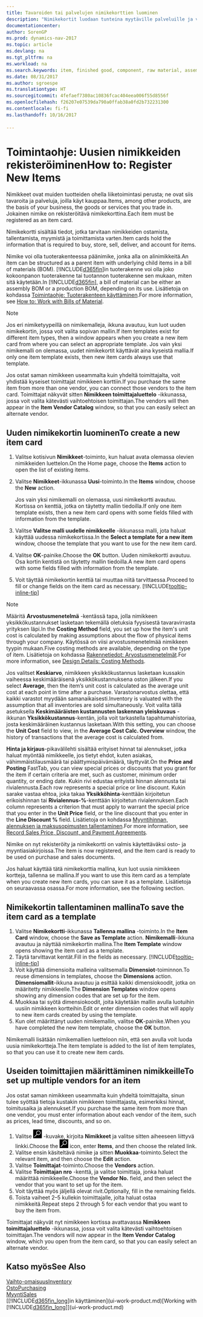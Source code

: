 ```yaml
---
title: Tavaroiden tai palvelujen nimikekorttien luominen
description: "Nimikekortit luodaan tunteina myytäville palveluille ja varastosta myytäville fyysisille tuotteille, kuten kokoonpanonimikkeille, valmiille tavaroille, komponenteille tai raaka-aineille."
documentationcenter: 
author: SorenGP
ms.prod: dynamics-nav-2017
ms.topic: article
ms.devlang: na
ms.tgt_pltfrm: na
ms.workload: na
ms.search.keywords: item, finished good, component, raw material, assembly item
ms.date: 08/31/2017
ms.author: sgroespe
ms.translationtype: HT
ms.sourcegitcommit: 4fefaef7380ac10836fcac404eea006f55d8556f
ms.openlocfilehash: f26207e07539da790a0ffab38a0fd2b732231300
ms.contentlocale: fi-fi
ms.lasthandoff: 10/16/2017

---
```

# <a name="how-to-register-new-items"></a><span data-ttu-id="83b8d-103">Toimintaohje: Uusien nimikkeiden rekisteröiminen</span><span class="sxs-lookup"><span data-stu-id="83b8d-103">How to: Register New Items</span></span>
<span data-ttu-id="83b8d-104">Nimikkeet ovat muiden tuotteiden ohella liiketoimintasi perusta; ne ovat siis tavaroita ja palveluja, joilla käyt kauppaa.</span><span class="sxs-lookup"><span data-stu-id="83b8d-104">Items, among other products, are the basis of your business, the goods or services that you trade in.</span></span> <span data-ttu-id="83b8d-105">Jokainen nimike on rekisteröitävä nimikekorttina.</span><span class="sxs-lookup"><span data-stu-id="83b8d-105">Each item must be registered as an item card.</span></span>

<span data-ttu-id="83b8d-106">Nimikekortti sisältää tiedot, jotka tarvitaan nimikkeiden ostamista, tallentamista, myymistä ja toimittamista varten.</span><span class="sxs-lookup"><span data-stu-id="83b8d-106">Item cards hold the information that is required to buy, store, sell, deliver, and account for items.</span></span>

<span data-ttu-id="83b8d-107">Nimike voi olla tuoterakenteessa päänimike, jonka alla on alinimikkeitä.</span><span class="sxs-lookup"><span data-stu-id="83b8d-107">An item can be structured as a parent item with underlying child items in a bill of materials (BOM).</span></span> <span data-ttu-id="83b8d-108">[!INCLUDE[d365fin](includes/d365fin_md.md)]in tuoterakenne voi olla joko kokoonpanon tuoterakenne tai tuotannon tuoterakenne sen mukaan, miten sitä käytetään.</span><span class="sxs-lookup"><span data-stu-id="83b8d-108">In [!INCLUDE[d365fin](includes/d365fin_md.md)], a bill of material can be either an assembly BOM or a production BOM, depending on its use.</span></span> <span data-ttu-id="83b8d-109">Lisätietoja on kohdassa [Toimintaohje: Tuoterakenteen käyttäminen](inventory-how-work-BOMs.md).</span><span class="sxs-lookup"><span data-stu-id="83b8d-109">For more information, see [How to: Work with Bills of Material](inventory-how-work-BOMs.md).</span></span>

> [!NOTE]  
>   <span data-ttu-id="83b8d-110">Jos eri nimiketyypeillä on nimikemalleja, ikkuna avautuu, kun luot uuden nimikekortin, jossa voit valita sopivan mallin.</span><span class="sxs-lookup"><span data-stu-id="83b8d-110">If item templates exist for different item types, then a window appears when you create a new item card from where you can select an appropriate template.</span></span> <span data-ttu-id="83b8d-111">Jos vain yksi nimikemalli on olemassa, uudet nimikekortit käyttävät aina kyseistä mallia.</span><span class="sxs-lookup"><span data-stu-id="83b8d-111">If only one item template exists, then new item cards always use that template.</span></span>

<span data-ttu-id="83b8d-112">Jos ostat saman nimikkeen useammalta kuin yhdeltä toimittajalta, voit yhdistää kyseiset toimittajat nimikkeen korttiin.</span><span class="sxs-lookup"><span data-stu-id="83b8d-112">If you purchase the same item from more than one vendor, you can connect those vendors to the item card.</span></span> <span data-ttu-id="83b8d-113">Toimittajat näkyvät sitten **Nimikkeen toimittajaluettelo** -ikkunassa, jossa voit valita kätevästi vaihtoehtoisen toimittajan.</span><span class="sxs-lookup"><span data-stu-id="83b8d-113">The vendors will then appear in the **Item Vendor Catalog** window, so that you can easily select an alternate vendor.</span></span>

## <a name="to-create-a-new-item-card"></a><span data-ttu-id="83b8d-114">Uuden nimikekortin luominen</span><span class="sxs-lookup"><span data-stu-id="83b8d-114">To create a new item card</span></span>
1. <span data-ttu-id="83b8d-115">Valitse kotisivun **Nimikkeet**-toiminto, kun haluat avata olemassa olevien nimikkeiden luettelon.</span><span class="sxs-lookup"><span data-stu-id="83b8d-115">On the Home page, choose the **Items** action to open the list of existing items.</span></span>  
2. <span data-ttu-id="83b8d-116">Valitse **Nimikkeet**-ikkunassa **Uusi**-toiminto.</span><span class="sxs-lookup"><span data-stu-id="83b8d-116">In the **Items** window, choose the **New** action.</span></span>

    <span data-ttu-id="83b8d-117">Jos vain yksi nimikemalli on olemassa, uusi nimikekortti avautuu. Kortissa on kenttiä, jotka on täytetty mallin tiedoilla.</span><span class="sxs-lookup"><span data-stu-id="83b8d-117">If only one item template exists, then a new item card opens with some fields filled with information from the template.</span></span>
3. <span data-ttu-id="83b8d-118">Valitse **Valitse malli uudelle nimikkeelle** -ikkunassa malli, jota haluat käyttää uudessa nimikekortissa.</span><span class="sxs-lookup"><span data-stu-id="83b8d-118">In the **Select a template for a new item** window, choose the template that you want to use for the new item card.</span></span>
4. <span data-ttu-id="83b8d-119">Valitse **OK**-painike.</span><span class="sxs-lookup"><span data-stu-id="83b8d-119">Choose the **OK** button.</span></span> <span data-ttu-id="83b8d-120">Uuden nimikekortti avautuu. Osa kortin kentistä on täytetty mallin tiedoilla.</span><span class="sxs-lookup"><span data-stu-id="83b8d-120">A new item card opens with some fields filled with information from the template.</span></span>
5. <span data-ttu-id="83b8d-121">Voit täyttää nimikekortin kenttiä tai muuttaa niitä tarvittaessa.</span><span class="sxs-lookup"><span data-stu-id="83b8d-121">Proceed to fill or change fields on the item card as necessary.</span></span> [!INCLUDE[tooltip-inline-tip](includes/tooltip-inline-tip_md.md)]

> [!NOTE]
> <span data-ttu-id="83b8d-122">Määritä **Arvostusmenetelmä** -kentässä tapa, jolla nimikkeen yksikkökustannukset lasketaan tekemällä oletuksia fyysisestä tavaravirrasta yrityksen läpi.</span><span class="sxs-lookup"><span data-stu-id="83b8d-122">In the **Costing Method** field, you set up how the item's unit cost is calculated by making assumptions about the flow of physical items through your company.</span></span> <span data-ttu-id="83b8d-123">Käytössä on viisi arvostusmenetelmää nimikkeen tyypin mukaan.</span><span class="sxs-lookup"><span data-stu-id="83b8d-123">Five costing methods are available, depending on the type of item.</span></span> <span data-ttu-id="83b8d-124">Lisätietoja on kohdassa [Rakennetiedot: Arvostusmenetelmät](design-details-costing-methods.md).</span><span class="sxs-lookup"><span data-stu-id="83b8d-124">For more information, see [Design Details: Costing Methods](design-details-costing-methods.md).</span></span>
>
> <span data-ttu-id="83b8d-125">Jos valitset **Keskiarvo**, nimikkeen yksikkökustannus lasketaan kussakin vaiheessa keskimääräisenä yksikkökustannuksena oston jälkeen.</span><span class="sxs-lookup"><span data-stu-id="83b8d-125">If you select **Average**, then the item’s unit cost is calculated as the average unit cost at each point in time after a purchase.</span></span> <span data-ttu-id="83b8d-126">Varastonarvostus olettaa, että kaikki varastot myydään samanaikaisesti.</span><span class="sxs-lookup"><span data-stu-id="83b8d-126">Inventory is valuated with the assumption that all inventories are sold simultaneously.</span></span> <span data-ttu-id="83b8d-127">Voit valita tällä asetuksella **Keskimääräisten kustannusten laskennan yleiskuvaus** -ikkunan **Yksikkökustannus**-kentän, jolla voit tarkastella tapahtumahistoriaa, josta keskimääräinen kustannus lasketaan.</span><span class="sxs-lookup"><span data-stu-id="83b8d-127">With this setting, you can choose the **Unit Cost** field to view, in the **Average Cost Calc. Overview** window, the history of transactions that the average cost is calculated from.</span></span>

<span data-ttu-id="83b8d-128">**Hinta ja kirjaus**-pikavälilehti sisältää erityiset hinnat tai alennukset, jotka haluat myöntää nimikkeelle, jos tietyt ehdot, kuten asiakas, vähimmäistilausmäärä tai päättymispäivämäärä, täyttyvät.</span><span class="sxs-lookup"><span data-stu-id="83b8d-128">On the **Price and Posting** FastTab, you can view special prices or discounts that you grant for the item if certain criteria are met, such as customer, minimum order quantity, or ending date.</span></span> <span data-ttu-id="83b8d-129">Kukin rivi edustaa erityistä hinnan alennusta tai rivialennusta.</span><span class="sxs-lookup"><span data-stu-id="83b8d-129">Each row represents a special price or line discount.</span></span> <span data-ttu-id="83b8d-130">Kukin sarake vastaa ehtoa, joka takaa **Yksikköhinta**-kenttään kirjoitetun erikoishinnan tai **Rivialennus-%**-kenttään kirjoitetun rivialennuksen.</span><span class="sxs-lookup"><span data-stu-id="83b8d-130">Each column represents a criterion that must apply to warrant the special price that you enter in the **Unit Price** field, or the line discount that you enter in the **Line Discount %** field.</span></span> <span data-ttu-id="83b8d-131">Lisätietoja on kohdassa [Myyntihinnan, alennuksen ja maksusopimusten tallentaminen](sales-how-record-sales-price-discount-payment-agreements.md).</span><span class="sxs-lookup"><span data-stu-id="83b8d-131">For more information, see [Record Sales Price, Discount, and Payment Agreements](sales-how-record-sales-price-discount-payment-agreements.md).</span></span>

<span data-ttu-id="83b8d-132">Nimike on nyt rekisteröity ja nimikekortti on valmis käytettäväksi osto- ja myyntiasiakirjoissa.</span><span class="sxs-lookup"><span data-stu-id="83b8d-132">The item is now registered, and the item card is ready to be used on purchase and sales documents.</span></span>

<span data-ttu-id="83b8d-133">Jos haluat käyttää tätä nimikekorttia mallina, kun luot uusia nimikkeen kortteja, tallenna se mallina.</span><span class="sxs-lookup"><span data-stu-id="83b8d-133">If you want to use this item card as a template when you create new item cards, you can save it as a template.</span></span> <span data-ttu-id="83b8d-134">Lisätietoja on seuraavassa osassa.</span><span class="sxs-lookup"><span data-stu-id="83b8d-134">For more information, see the following section.</span></span>

## <a name="to-save-the-item-card-as-a-template"></a><span data-ttu-id="83b8d-135">Nimikekortin tallentaminen mallina</span><span class="sxs-lookup"><span data-stu-id="83b8d-135">To save the item card as a template</span></span>
1. <span data-ttu-id="83b8d-136">Valitse **Nimikekortti**-ikkunassa **Tallenna mallina** -toiminto.</span><span class="sxs-lookup"><span data-stu-id="83b8d-136">In the **Item Card** window, choose the **Save as Template** action.</span></span> <span data-ttu-id="83b8d-137">**Nimikemalli**-ikkuna avautuu ja näyttää nimikekortin mallina.</span><span class="sxs-lookup"><span data-stu-id="83b8d-137">The **Item Template** window opens showing the item card as a template.</span></span>
2. <span data-ttu-id="83b8d-138">Täytä tarvittavat kentät.</span><span class="sxs-lookup"><span data-stu-id="83b8d-138">Fill in the fields as necessary.</span></span> [!INCLUDE[tooltip-inline-tip](includes/tooltip-inline-tip_md.md)]
3. <span data-ttu-id="83b8d-139">Voit käyttää dimensioita malleina valitsemalla **Dimensiot**-toiminnon.</span><span class="sxs-lookup"><span data-stu-id="83b8d-139">To reuse dimensions in templates, choose the **Dimensions** action.</span></span> <span data-ttu-id="83b8d-140">**Dimensiomallit**-ikkuna avautuu ja esittää kaikki dimensiokoodit, jotka on määritetty nimikkeelle.</span><span class="sxs-lookup"><span data-stu-id="83b8d-140">The **Dimension Templates** window opens showing any dimension codes that are set up for the item.</span></span>
4. <span data-ttu-id="83b8d-141">Muokkaa tai syötä dimensiokoodit, joita käytetään mallin avulla luotuihin uusiin nimikkeen kortteihin.</span><span class="sxs-lookup"><span data-stu-id="83b8d-141">Edit or enter dimension codes that will apply to new item cards created by using the template.</span></span>
5. <span data-ttu-id="83b8d-142">Kun olet määrittänyt uuden nimikemallin, valitse **OK**-painike.</span><span class="sxs-lookup"><span data-stu-id="83b8d-142">When you have completed the new item template, choose the **OK** button.</span></span>

<span data-ttu-id="83b8d-143">Nimikemalli lisätään nimikemallien luetteloon niin, että sen avulla voit luoda uusia nimikekortteja.</span><span class="sxs-lookup"><span data-stu-id="83b8d-143">The item template is added to the list of item templates, so that you can use it to create new item cards.</span></span>

## <a name="to-set-up-multiple-vendors-for-an-item"></a><span data-ttu-id="83b8d-144">Useiden toimittajien määrittäminen nimikkeille</span><span class="sxs-lookup"><span data-stu-id="83b8d-144">To set up multiple vendors for an item</span></span>  
<span data-ttu-id="83b8d-145">Jos ostat saman nimikkeen useammalta kuin yhdeltä toimittajalta, sinun tulee syöttää tietoja kustakin nimikkeen toimittajasta, esimerkiksi hinnat, toimitusaika ja alennukset.</span><span class="sxs-lookup"><span data-stu-id="83b8d-145">If you purchase the same item from more than one vendor, you must enter information about each vendor of the item, such as prices, lead time, discounts, and so on.</span></span>  

1.  <span data-ttu-id="83b8d-146">Valitse ![Etsi sivu tai raportti](media/ui-search/search_small.png "Etsi sivu tai raportti -kuvake") -kuvake, kirjoita **Nimikkeet** ja valitse sitten aiheeseen liittyvä linkki.</span><span class="sxs-lookup"><span data-stu-id="83b8d-146">Choose the ![Search for Page or Report](media/ui-search/search_small.png "Search for Page or Report icon") icon, enter **Items**, and then choose the related link.</span></span>  
2.  <span data-ttu-id="83b8d-147">Valitse ensin käsiteltävä nimike ja sitten **Muokkaa**-toiminto.</span><span class="sxs-lookup"><span data-stu-id="83b8d-147">Select the relevant item, and then choose the **Edit** action.</span></span>  
3.  <span data-ttu-id="83b8d-148">Valitse **Toimittajat**-toiminto.</span><span class="sxs-lookup"><span data-stu-id="83b8d-148">Choose the **Vendors** action.</span></span>  
4.  <span data-ttu-id="83b8d-149">Valitse **Toimittajan nro** -kenttä, ja valitse toimittaja, jonka haluat määrittää nimikkeelle.</span><span class="sxs-lookup"><span data-stu-id="83b8d-149">Choose the **Vendor No.** field, and then select the vendor that you want to set up for the item.</span></span>  
5.  <span data-ttu-id="83b8d-150">Voit täyttää myös jäljellä olevat rivit.</span><span class="sxs-lookup"><span data-stu-id="83b8d-150">Optionally, fill in the remaining fields.</span></span>  
6.  <span data-ttu-id="83b8d-151">Toista vaiheet 2–5 kullekin toimittajalle, jolta haluat ostaa nimikkeitä.</span><span class="sxs-lookup"><span data-stu-id="83b8d-151">Repeat steps 2 through 5 for each vendor that you want to buy the item from.</span></span>

<span data-ttu-id="83b8d-152">Toimittajat näkyvät nyt nimikkeen kortissa avattavassa **Nimikkeen toimittajaluettelo** -ikkunassa, jossa voit valita kätevästi vaihtoehtoisen toimittajan.</span><span class="sxs-lookup"><span data-stu-id="83b8d-152">The vendors will now appear in the **Item Vendor Catalog** window, which you open from the item card, so that you can easily select an alternate vendor.</span></span>

## <a name="see-also"></a><span data-ttu-id="83b8d-153">Katso myös</span><span class="sxs-lookup"><span data-stu-id="83b8d-153">See Also</span></span>
  [<span data-ttu-id="83b8d-154">Vaihto-omaisuus</span><span class="sxs-lookup"><span data-stu-id="83b8d-154">Inventory</span></span>](inventory-manage-inventory.md)  
  [<span data-ttu-id="83b8d-155">Osto</span><span class="sxs-lookup"><span data-stu-id="83b8d-155">Purchasing</span></span>](purchasing-manage-purchasing.md)  
  [<span data-ttu-id="83b8d-156">Myynti</span><span class="sxs-lookup"><span data-stu-id="83b8d-156">Sales</span></span>](sales-manage-sales.md)  
  <span data-ttu-id="83b8d-157">[[!INCLUDE[d365fin_long](includes/d365fin_long_md.md)]in käyttäminen](ui-work-product.md)</span><span class="sxs-lookup"><span data-stu-id="83b8d-157">[Working with [!INCLUDE[d365fin_long](includes/d365fin_long_md.md)]](ui-work-product.md)</span></span>

##

